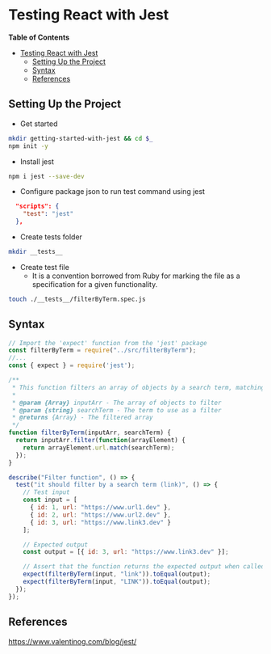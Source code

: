 # Testing React with Jest

<!-- markdown-toc start - Don't edit this section. Run M-x markdown-toc-refresh-toc -->
**Table of Contents**

- [Testing React with Jest](#testing-react-with-jest)
    - [Setting Up the Project](#setting-up-the-project)
    - [Syntax](#syntax)
    - [References](#references)

<!-- markdown-toc end -->

## Setting Up the Project
* Get started
```sh
mkdir getting-started-with-jest && cd $_
npm init -y
```

* Install jest
```sh
npm i jest --save-dev
```

* Configure package json to run test command using jest
```json
  "scripts": {
    "test": "jest"
  },
```

* Create tests folder
```sh
mkdir __tests__
```

* Create test file
    * It is a convention borrowed from Ruby for marking the file as a specification for a given functionality.

```sh
touch ./__tests__/filterByTerm.spec.js
```

## Syntax
```js
// Import the 'expect' function from the 'jest' package 
const filterByTerm = require("../src/filterByTerm");
//...
const { expect } = require('jest');

/**
 * This function filters an array of objects by a search term, matching it against the 'url' property of each object.
 *
 * @param {Array} inputArr - The array of objects to filter
 * @param {string} searchTerm - The term to use as a filter
 * @returns {Array} - The filtered array
 */
function filterByTerm(inputArr, searchTerm) {
  return inputArr.filter(function(arrayElement) {
    return arrayElement.url.match(searchTerm);
  });
}

describe("Filter function", () => {
  test("it should filter by a search term (link)", () => {
    // Test input
    const input = [
      { id: 1, url: "https://www.url1.dev" },
      { id: 2, url: "https://www.url2.dev" },
      { id: 3, url: "https://www.link3.dev" }
    ];

    // Expected output
    const output = [{ id: 3, url: "https://www.link3.dev" }];

    // Assert that the function returns the expected output when called with the test input
    expect(filterByTerm(input, "link")).toEqual(output);
    expect(filterByTerm(input, "LINK")).toEqual(output);
  });
});

```

## References
https://www.valentinog.com/blog/jest/
